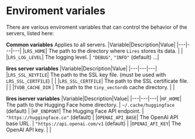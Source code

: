 

# Enviroment variales

There are various enviroment variables that can control the behavior of the servers, listed here:

**Common variables**
Applies to all servers.
|Variable|Description|Value|
|---|---|---|
|`LRS_HOME`| The path to the directory where `Lires` stores its data. |  |
|`LRS_LOG_LEVEL`| The logging level. | `"DEBUG"`, `"INFO"` (default) ...|

**lires server variables**
|Variable|Description|Value|
|---|---|---|
|`LRS_SSL_KEYFILE`| The path to the SSL key file. (must be used with `LRS_SSL_CERTFILE`) |  |
|`LRS_SSL_CERTFILE`| The path to the SSL certificate file. |  |
|`TVDB_CACHE_DIR` | The path to the `tiny_vectordb` cache directory. | |

**lires iserver variables**
|Variable|Description|Value|
|---|---|---|
|`HF_HOME`| The path to the Hugging Face home directory. |  `~/.cache/huggingface` (default) |
|`HF_ENDPONT`| The Hugging Face API endpoint. | `"https://huggingface.co"` (default) |
|`OPENAI_API_BASE`| The OpenAI API base URL. | `"https://api.openai.com/v1` (default) |
|`OPENAI_API_KEY`| The OpenAI API key. |  |

